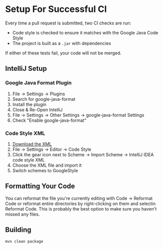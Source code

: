 # Setup For Successful CI

Every time a pull request is submitted, two CI checks are run:

- Code style is checked to ensure it matches with the Google Java Code Style
- The project is built as a `.jar` with dependencies

If either of these tests fail, your code will not be merged.

## IntelliJ Setup

### Google Java Format Plugin

1. File -> Settings -> Plugins
2. Search for google-java-format
3. Install the plugin
4. Close & Re-Open IntelliJ
5. File -> Settings -> Other Settings -> google-java-format Settings
6. Check "Enable google-java-format"

### Code Style XML

1. [Download the XML](https://raw.githubusercontent.com/google/styleguide/gh-pages/intellij-java-google-style.xml)
2. File -> Settings -> Editor -> Code Style
3. Click the gear icon next to Scheme -> Import Scheme -> IntelliJ IDEA code style XML
4. Choose the XML file and import it
5. Switch schemes to GoogleStyle

## Formatting Your Code

You can reformat the file you're currently editing with Code -> Reformat Code or reformat entire
directories by right-clicking on them and selectin Reformat Code. This is probably the best option
to make sure you haven't missed any files.

## Building

`mvn clean package`
